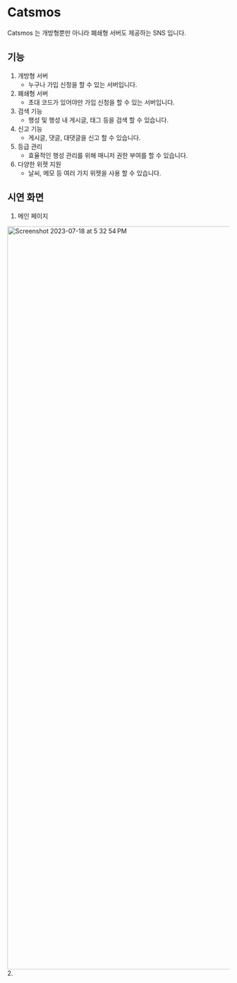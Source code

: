 # Catsmos

Catsmos 는 개방형뿐만 아니라 폐쇄형 서버도 제공하는 SNS 입니다.

## 기능

1. 개방형 서버
    - 누구나 가입 신청을 할 수 있는 서버입니다.
2. 폐쇄형 서버
    - 초대 코드가 있어야만 가입 신청을 할 수 있는 서버입니다.
3. 검색 기능
    - 행성 및 행성 내 게시글, 태그 등을 검색 할 수 있습니다.
4. 신고 기능
    - 게시글, 댓글, 대댓글을 신고 할 수 있습니다.
5. 등급 관리
    - 효율적인 행성 관리를 위해 매니저 권한 부여를 할 수 있습니다.
6. 다양한 위젯 지원
    - 날씨, 메모 등 여러 가지 위젯을 사용 할 수 있습니다.
  
## 시연 화면

1. 메인 페이지
<img width="1680" alt="Screenshot 2023-07-18 at 5 32 54 PM" src="https://github.com/kwonjh0825/TIL-Today-I-Learned/assets/63788871/7013dc07-8550-40d4-b2c2-885ef79404bd">
2. 
